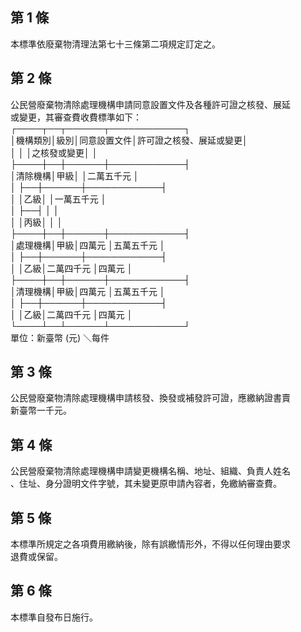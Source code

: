 第 1 條
-------
本標準依廢棄物清理法第七十三條第二項規定訂定之。

第 2 條
-------
公民營廢棄物清除處理機構申請同意設置文件及各種許可證之核發、展延  
或變更，其審查費收費標準如下：  
┌────┬──┬──────┬────────────┐  
│機構類別│級別│同意設置文件│許可證之核發、展延或變更│  
│        │    │之核發或變更│                        │  
├────┼──┼──────┼────────────┤  
│清除機構│甲級│            │二萬五千元              │  
│        ├──┼──────┼────────────┤  
│        │乙級│            │一萬五千元              │  
│        ├──┤            │                        │  
│        │丙級│            │                        │  
├────┼──┼──────┼────────────┤  
│處理機構│甲級│四萬元      │五萬五千元              │  
│        ├──┼──────┼────────────┤  
│        │乙級│二萬四千元  │四萬元                  │  
├────┼──┼──────┼────────────┤  
│清理機構│甲級│四萬元      │五萬五千元              │  
│        ├──┼──────┼────────────┤  
│        │乙級│二萬四千元  │四萬元                  │  
└────┴──┴──────┴────────────┘  
                                  單位：新臺幣 (元) ＼每件

第 3 條
-------
公民營廢棄物清除處理機構申請核發、換發或補發許可證，應繳納證書賣  
新臺幣一千元。

第 4 條
-------
公民營廢棄物清除處理機構申請變更機構名稱、地址、組織、負責人姓名  
、住址、身分證明文件字號，其未變更原申請內容者，免繳納審查費。

第 5 條
-------
本標準所規定之各項費用繳納後，除有誤繳情形外，不得以任何理由要求  
退費或保留。

第 6 條
-------
本標準自發布日施行。

